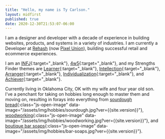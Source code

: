 ```yaml
---
title: "Hello, my name is Ty Carlson."
layout: midfirst
published: true
date: 2020-12-30T21:53:07-06:00
---
```


I am a designer and developer with a decade of experience in building websites, products,
and systems in a variety of industries. I am currently a Developer at <a href="https://rehash.com">Rehash</a> (now <a href="https://pixelunion.net">Pixel Union</a>),
building successful retail and ecommerce experiences.

I am an [INFJ](https://www.16personalities.com/infj-personality){:target="_blank"},
[4w5](https://intuitive-enneagram.com/2018/08/21/type-4-with-5-wing/){:target="_blank"}, and my
Strengths Finder themes are
[Learner](https://www.gallup.com/cliftonstrengths/en/252293/learner-theme.aspx){:target="_blank"},
[Intellection](https://www.gallup.com/cliftonstrengths/en/252284/intellection-theme.aspx){:target="_blank"},
[Arranger](https://www.gallup.com/cliftonstrengths/en/252161/arranger-theme.aspx){:target="_blank"},
[Individualization](https://www.gallup.com/cliftonstrengths/en/252272/individualization-theme.aspx){:target="_blank"},
and [Achiever](https://www.gallup.com/cliftonstrengths/en/252134/achiever-theme.aspx){:target="_blank"}.

Currently living in Oklahoma City, OK with my wife and four year old son. I've a penchant for taking on
hobbies long enough to master them and moving on, resulting in forays into everything from
[sourdough bread](#){:class="js-open-image" data-image="/assets/img/hobbies/sourdough.jpg?ver={{site.version}}"},
[woodworking](#){:class="js-open-image" data-image="/assets/img/hobbies/woodworking.jpg?ver={{site.version}}"}, and
[boutique bar soaps](#){:class="js-open-image" data-image="/assets/img/hobbies/bar-soaps.jpg?ver={{site.version}}"}.

<div class="js-image-holder"></div>
